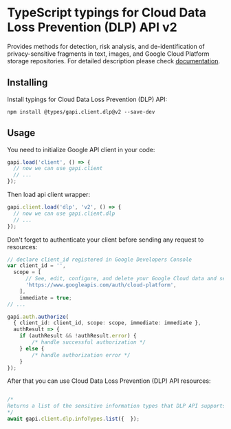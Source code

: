 # TypeScript typings for Cloud Data Loss Prevention (DLP) API v2

Provides methods for detection, risk analysis, and de-identification of privacy-sensitive fragments in text, images, and Google Cloud Platform storage repositories.
For detailed description please check [documentation](https://cloud.google.com/dlp/docs/).

## Installing

Install typings for Cloud Data Loss Prevention (DLP) API:

```
npm install @types/gapi.client.dlp@v2 --save-dev
```

## Usage

You need to initialize Google API client in your code:

```typescript
gapi.load('client', () => {
  // now we can use gapi.client
  // ...
});
```

Then load api client wrapper:

```typescript
gapi.client.load('dlp', 'v2', () => {
  // now we can use gapi.client.dlp
  // ...
});
```

Don't forget to authenticate your client before sending any request to resources:

```typescript
// declare client_id registered in Google Developers Console
var client_id = '',
  scope = [ 
      // See, edit, configure, and delete your Google Cloud data and see the email address for your Google Account.
      'https://www.googleapis.com/auth/cloud-platform',
    ],
    immediate = true;
// ...

gapi.auth.authorize(
  { client_id: client_id, scope: scope, immediate: immediate },
  authResult => {
    if (authResult && !authResult.error) {
        /* handle successful authorization */
    } else {
        /* handle authorization error */
    }
});
```

After that you can use Cloud Data Loss Prevention (DLP) API resources:

```typescript

/*
Returns a list of the sensitive information types that DLP API supports. See https://cloud.google.com/dlp/docs/infotypes-reference to learn more.
*/
await gapi.client.dlp.infoTypes.list({  });
```
